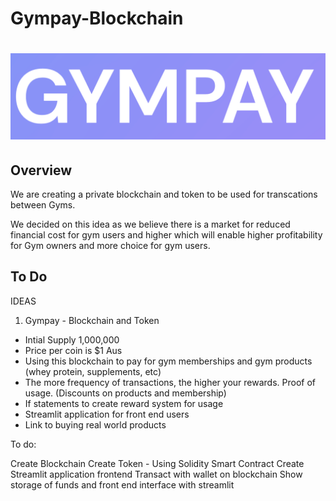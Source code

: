 # Gympay-Blockchain

# ![image_add](Images/Gympay.png)

## Overview

We are creating a private blockchain and token to be used for transcations between Gyms.

We decided on this idea as we believe there is a market for reduced financial cost for gym users and higher which will enable higher profitability for Gym owners and more choice for gym users.

## To Do
IDEAS


1. Gympay - Blockchain and Token
- Intial Supply 1,000,000
- Price per coin is $1 Aus
- Using this blockchain to pay for gym memberships and gym products (whey protein, supplements, etc)
- The more frequency of transactions, the higher your rewards. Proof of usage. (Discounts on products and membership)
- If statements to create reward system for usage
- Streamlit application for front end users
- Link to buying real world products


To do:

Create Blockchain
Create Token - Using Solidity Smart Contract
Create Streamlit application frontend
Transact with wallet on blockchain
Show storage of funds and front end interface with streamlit


